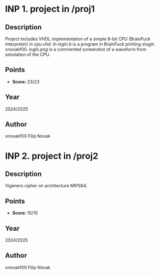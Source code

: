 # INP 1. project in /proj1

## Description
Project includes VHDL implementation of a simple 8-bit CPU (BrainFuck interpreter) in *cpu.vhd*.
In *login.b* is a program in BrainFuck printing xlogin xnovakf00.
*login.png* is a commented screenshot of a waveform from simulation of the CPU.


## Points
- **Score:** 23/23 

## Year
2024/2025

## Author
xnovakf00 Filip Novak

# INP 2. project in /proj2

## Description
Vigeners cipher on architecture MIPS64.

## Points
- **Score:** 10/10 

## Year
2024/2025

## Author
xnovakf00 Filip Novak

